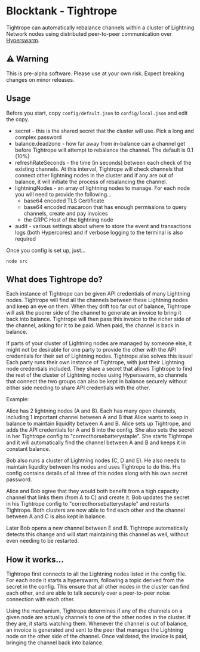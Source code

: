 # Blocktank - Tightrope

Tightrope can automatically rebalance channels within a cluster of Lightning Network nodes using distributed peer-to-peer communication over [Hyperswarm](https://github.com/hyperswarm/hyperswarm).

## ⚠️ Warning

This is pre-alpha software. Please use at your own risk. Expect breaking changes on minor releases.

## Usage

Before you start, copy `config/default.json` to `config/local.json` and edit the copy.

* secret - this is the shared secret that the cluster will use. Pick a long and complex password
* balance.deadzone - how far away from in-balance can a channel get before Tightrope will attempt to rebalance the channel. The default is 0.1 (10%)
* refreshRateSeconds - the time (in seconds) between each check of the existing channels. At this interval, Tightrope will check channels that connect other lightning nodes in the cluster and if any are out of balance, it will initiate the process of rebalancing the channel.
* lightningNodes - an array of lightning nodes to manage. For each node you will need to provide the following...
    * base64 encoded TLS Certificate
    * base64 encoded macaroon that has enough permissions to query channels, create and pay invoices
    * the GRPC Host of the lightning node
* audit - various settings about where to store the event and transactions logs (both Hypercores) and if verbose logging to the terminal is also required

Once you config is set up, just...

```
node src
```

## What does Tightrope do?

Each instance of Tightrope can be given API credentials of many Lightning nodes. Tightrope will find all the channels between these Lightning nodes and keep an eye on them. When they drift too far out of balance, Tightrope will ask the poorer side of the channel to generate an invoice to bring it back into balance. Tightrope will then pass this invoice to the richer side of the channel, asking for it to be paid. When paid, the channel is back in balance.

If parts of your cluster of Lightning nodes are managed by someone else, it might not be desirable for one party to provide the other with the API credentials for their set of Lightning nodes. Tightrope also solves this issue! Each party runs their own instance of Tightrope, with just their Lightning node credentials included. They share a secret that allows Tightrope to find the rest of the cluster of Lightning nodes using Hyperswarm, so channels that connect the two groups can also be kept in balance securely without either side needing to share API credentials with the other. 

Example:

Alice has 2 lightning nodes (A and B). Each has many open channels, including 1 important channel between A and B that Alice wants to keep in balance to maintain liquidity between A and B. Alice sets up Tightrope, and adds the API credentials for A and B into the config. She also sets the secret in her Tightrope config to "correcthorsebatterystaple". She starts Tightrope and it will automatically find the channel between A and B and keeps it in constant balance.

Bob also runs a cluster of Lightning nodes (C, D and E). He also needs to maintain liquidity between his nodes and uses Tightrope to do this. His config contains details of all three of this nodes along with his own secret password.

Alice and Bob agree that they would both benefit from a high capacity channel that links them (from A to C) and create it. Bob updates the secret in his Tightrope config to "correcthorsebatterystaple" and restarts Tightrope. Both clusters are now able to find each other and the channel between A and C is also kept in balance.

Later Bob opens a new channel between E and B. Tightrope automatically detects this change and will start maintaining this channel as well, without even needing to be restarted.

## How it works...

Tightrope first connects to all the Lightning nodes listed in the config file. For each node it starts a hyperswarm, following a topic derived from the secret in the config. This ensure that all other nodes in the cluster can find each other, and are able to talk securely over a peer-to-peer noise connection with each other. 

Using the mechanism, Tightrope determines if any of the channels on a given node are actually channels to one of the other nodes in the cluster. If they are, it starts watching them. Whenever the channel is out of balance, an invoice is generated and sent to the peer that manages the Lightning node on the other side of the channel. Once validated, the invoice is paid, bringing the channel back into balance.
